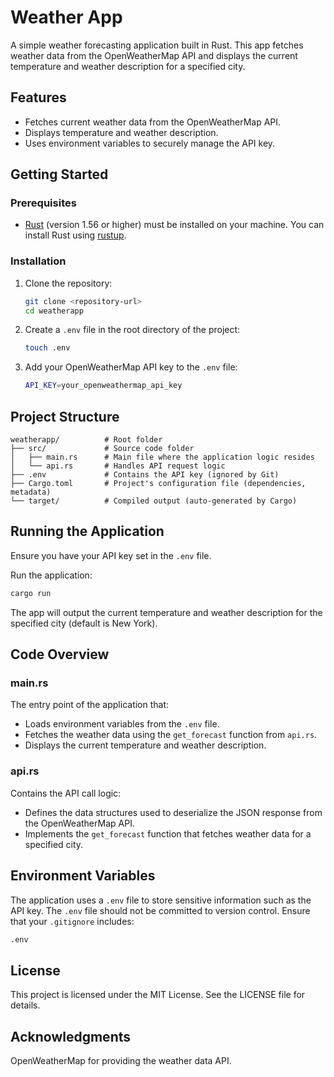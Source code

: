 # Weather App

A simple weather forecasting application built in Rust. This app fetches weather data from the OpenWeatherMap API and displays the current temperature and weather description for a specified city.

## Features

- Fetches current weather data from the OpenWeatherMap API.
- Displays temperature and weather description.
- Uses environment variables to securely manage the API key.

## Getting Started

### Prerequisites

- [Rust](https://www.rust-lang.org/) (version 1.56 or higher) must be installed on your machine. You can install Rust using [rustup](https://rustup.rs/).

### Installation

1. Clone the repository:

   ```bash
   git clone <repository-url>
   cd weatherapp
   ```

2. Create a `.env` file in the root directory of the project:

   ```bash
   touch .env
   ```

3. Add your OpenWeatherMap API key to the `.env` file:

   ```bash
   API_KEY=your_openweathermap_api_key
   ```

## Project Structure

```
weatherapp/          # Root folder
├── src/             # Source code folder
│   ├── main.rs      # Main file where the application logic resides
│   └── api.rs       # Handles API request logic
├── .env             # Contains the API key (ignored by Git)
├── Cargo.toml       # Project's configuration file (dependencies, metadata)
└── target/          # Compiled output (auto-generated by Cargo)
```

## Running the Application

Ensure you have your API key set in the `.env` file.

Run the application:

```bash
cargo run
```

The app will output the current temperature and weather description for the specified city (default is New York).

## Code Overview

### main.rs

The entry point of the application that:

- Loads environment variables from the `.env` file.
- Fetches the weather data using the `get_forecast` function from `api.rs`.
- Displays the current temperature and weather description.

### api.rs

Contains the API call logic:

- Defines the data structures used to deserialize the JSON response from the OpenWeatherMap API.
- Implements the `get_forecast` function that fetches weather data for a specified city.

## Environment Variables

The application uses a `.env` file to store sensitive information such as the API key. The `.env` file should not be committed to version control. Ensure that your `.gitignore` includes:

```bash
.env
```

## License

This project is licensed under the MIT License. See the LICENSE file for details.

## Acknowledgments

OpenWeatherMap for providing the weather data API.
